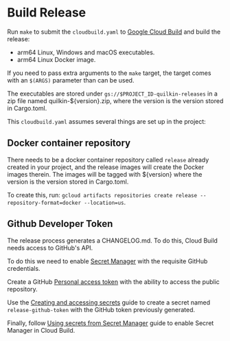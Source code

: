 # Build Release

Run `make` to submit the `cloudbuild.yaml` to [Google Cloud Build](https://cloud.google.com/build) and build the 
release:

* arm64 Linux, Windows and macOS executables.
* arm64 Linux Docker image.

If you need to pass extra arguments to the `make` target, the target comes with an `$(ARGS)` parameter than can be
used.

The executables are stored under `gs://$PROJECT_ID-quilkin-releases` in a zip file named quilkin-${version}.zip, 
where the version is the version stored in Cargo.toml.

This `cloudbuild.yaml` assumes several things are set up in the project:

## Docker container repository

There needs to be a docker container repository called `release` already created in your 
project, and the release images will create the Docker images therein. The images will be tagged with ${version} 
where the version is the version stored in Cargo.toml.

To create this, run: `gcloud artifacts repositories create release --repository-format=docker --location=us`.

## Github Developer Token

The release process generates a CHANGELOG.md. To do this, Cloud Build needs access to GitHub's API.

To do this we need to enable [Secret Manager](https://cloud.google.com/secret-manager) with the requisite GitHub
credentials.

Create a GitHub [Personal access token](https://github.com/settings/tokens) with the ability to access the public 
repository.

Use the [Creating and accessing secrets](https://cloud.google.com/secret-manager/docs/creating-and-accessing-secrets)
guide to create a secret named `release-github-token` with the GitHub token previously generated. 

Finally, follow [Using secrets from Secret Manager](https://cloud.google.com/build/docs/securing-builds/use-secrets) 
guide to enable Secret Manager in Cloud Build.
